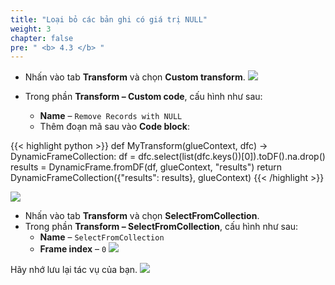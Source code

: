 ```yaml
---
title: "Loại bỏ các bản ghi có giá trị NULL"
weight: 3
chapter: false
pre: " <b> 4.3 </b> "
---
```


- Nhấn vào tab **Transform** và chọn **Custom transform**.
![](../../images/4.transforming/9.png)

- Trong phần **Transform – Custom code**, cấu hình như sau:
  - **Name** – `Remove Records with NULL`
  - Thêm đoạn mã sau vào **Code block**:
  
{{< highlight python >}}
def MyTransform(glueContext, dfc) -> DynamicFrameCollection:
    df = dfc.select(list(dfc.keys())[0]).toDF().na.drop()
    results = DynamicFrame.fromDF(df, glueContext, "results")
    return DynamicFrameCollection({"results": results}, glueContext)
{{< /highlight >}}

![](../../images/4.transforming/10.png)

- Nhấn vào tab **Transform** và chọn **SelectFromCollection**.
- Trong phần **Transform – SelectFromCollection**, cấu hình như sau:
  - **Name** – `SelectFromCollection`
  - **Frame index** – `0`
![](../../images/4.transforming/11.png)

Hãy nhớ lưu lại tác vụ của bạn.
![](../../images/4.transforming/12.png)
